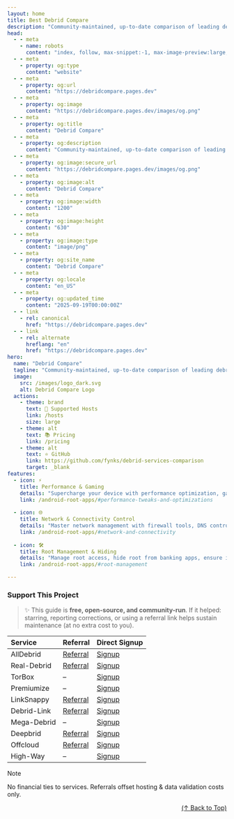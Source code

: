 ```yaml
---
layout: home
title: Best Debrid Compare
description: "Community‑maintained, up-to-date comparison of leading debrid / multi-hoster services for pricing, host coverage, policies & tools etc."
head:
  - - meta
    - name: robots
      content: "index, follow, max-snippet:-1, max-image-preview:large, max-video-preview:-1"
  - - meta
    - property: og:type
      content: "website"
  - - meta
    - property: og:url
      content: "https://debridcompare.pages.dev"
  - - meta
    - property: og:image
      content: "https://debridcompare.pages.dev/images/og.png"
  - - meta
    - property: og:title
      content: "Debrid Compare"
  - - meta
    - property: og:description
      content: "Community‑maintained, up-to-date comparison of leading debrid / multi-hoster services for pricing, host coverage, policies & tools etc."
  - - meta
    - property: og:image:secure_url
      content: "https://debridcompare.pages.dev/images/og.png"
  - - meta
    - property: og:image:alt
      content: "Debrid Compare"
  - - meta
    - property: og:image:width
      content: "1200"
  - - meta
    - property: og:image:height
      content: "630"
  - - meta
    - property: og:image:type
      content: "image/png"
  - - meta
    - property: og:site_name
      content: "Debrid Compare"
  - - meta
    - property: og:locale
      content: "en_US"
  - - meta
    - property: og:updated_time
      content: "2025-09-19T00:00:00Z"
  - - link
    - rel: canonical
      href: "https://debridcompare.pages.dev"
  - - link
    - rel: alternate
      hreflang: "en"
      href: "https://debridcompare.pages.dev"
hero:
  name: "Debrid Compare"
  tagline: "Community‑maintained, up-to-date comparison of leading debrid / multi-hoster services for pricing, host coverage, policies & tools etc."
  image:
    src: /images/logo_dark.svg
    alt: Debrid Compare Logo
  actions:
    - theme: brand
      text: 🚀 Supported Hosts
      link: /hosts
      size: large
    - theme: alt
      text: 📚 Pricing
      link: /pricing
    - theme: alt
      text: ⭐ GitHub
      link: https://github.com/fynks/debrid-services-comparison
      target: _blank
features:
  - icon: ⚡
    title: Performance & Gaming
    details: "Supercharge your device with performance optimization, gaming enhancements, CPU/GPU tuning, and intelligent automation."
    link: /android-root-apps/#performance-tweaks-and-optimizations
    
  - icon: 🌐
    title: Network & Connectivity Control
    details: "Master network management with firewall tools, DNS control, Wi-Fi optimization, and advanced connectivity features."
    link: /android-root-apps/#network-and-connectivity
    
  - icon: 🛠️
    title: Root Management & Hiding
    details: "Manage root access, hide root from banking apps, ensure integrity checks pass, and maintain system security."
    link: /android-root-apps/#root-management

---
```


<div class="support">

### Support This Project

> ✨ This guide is **free, open-source, and community-run**. If it helped: starring, reporting corrections, or using a referral link helps sustain maintenance (at no extra cost to you).

| Service | Referral | Direct Signup |
| :------ | :------- | :------------ |
| AllDebrid | [Referral](https://alldebrid.com/?uid=3wvya&lang=en) | [Signup](https://alldebrid.com/register/) |
| Real-Debrid | [Referral](https://real-debrid.com/?id=10990901) | [Signup](https://real-debrid.com/) |
| TorBox | – | [Signup](https://torbox.app/login) |
| Premiumize | – | [Signup](https://www.premiumize.me/register) |
| LinkSnappy | [Referral](https://linksnappy.com/?ref=774668) | [Signup](https://linksnappy.com/home#Register) |
| Debrid-Link | [Referral](https://debrid-link.com/id/7B3BO) | [Signup](https://debrid-link.com/webapp/register) |
| Mega-Debrid | – | [Signup](https://www.mega-debrid.eu/index.php?page=freeregister) |
| Deepbrid | [Referral](https://www.deepbrid.com/aff/go/upward1971) | [Signup](https://www.deepbrid.com/signup) |
| Offcloud | [Referral](https://offcloud.com/?=c44b1fa5) | [Signup](https://offcloud.com/register) |
| High-Way | – | [Signup](https://high-way.me/login/login) |

> [!NOTE]
> No financial ties to services. Referrals offset hosting & data validation costs only.

<div align="right">

[(↑ Back to Top)](#table-of-contents)

</div></div>
